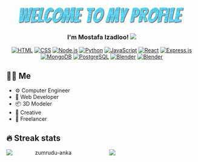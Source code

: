 <p align="center">
  <img align="center" src="https://github.com/MoIzadloo/MoIzadloo/blob/main/welcome.gif">
  <h3 align="center">I'm Mostafa Izadloo!
    <img src="https://media.giphy.com/media/hvRJCLFzcasrR4ia7z/giphy.gif" width="28">
  </h3>
<p/>
<p align="center">
  <a href="https://github.com/search?q=user%3AMoIzadloo+language%3Ahtml"><img alt="HTML" src="https://img.shields.io/badge/HTML-E34F26.svg?logo=html5&amp;logoColor=white"/></a>
  <a href="https://github.com/search?q=user%3AMoIzadloo+language%3Acss"><img alt="CSS" src="https://img.shields.io/badge/CSS-1572B6.svg?logo=css3&amp;logoColor=white"/></a>
  <a href="https://github.com/search?q=user%3AMoIzadloo+language%3Ajavascript"><img alt="Node.js" src="https://img.shields.io/badge/Node.js-43853D.svg?logo=node.js&amp;logoColor=white"/></a>
  <a href="https://github.com/search?q=user%3AMoIzadloo+language%3Apython"><img alt="Python" src="https://img.shields.io/badge/Python-14354C.svg?logo=python&amp;logoColor=white"/></a>
  <a href="https://github.com/search?q=user%3AMoIzadloo+language%3Ajavascript"><img alt="JavaScript" src="https://img.shields.io/badge/JavaScript-F7DF1E.svg?logo=javascript&amp;logoColor=black"/></a>
  <a href="#"><img alt="React" src="https://img.shields.io/badge/React-20232a.svg?logo=react&amp;logoColor=%2361DAFB"/></a>
  <a href="#"><img alt="Express.js" src="https://img.shields.io/badge/Express.js-404d59.svg?logo=express&amp;logoColor=white"/></a>
  <a href="#"><img alt="MongoDB" src="https://img.shields.io/badge/MongoDB-4ea94b.svg?logo=mongodb&amp;logoColor=white"/></a>
  <a href="#"><img alt="PostgreSQL" src="https://img.shields.io/badge/PostgreSQL-316192.svg?logo=postgresql&amp;logoColor=white"/></a>
  <a href="#"><img alt="Blender" src="https://img.shields.io/badge/Blender-FF6F00.svg?logo=blender&logoColor=white"/></a>
  <a href="#"><img alt="Blender" src="https://img.shields.io/badge/Docker-0db7ed.svg?logo=docker&logoColor=white"/></a>
<p/>
<h2>👨‍💻 Me </h2>
<p>
  <ul align="left" style="width:46%;">
    <li>⚙️  Computer Engineer</li>
    <li>🚀  Web Developer</li>
    <li>📦  3D Modeler</li>
    <li>🎨  Creative</li>
    <li>💼  Freelancer</li>
  </ul>
</p>
<h2 align="left">🔥 Streak stats</h2>
<p align=center>
  <div align=center>
      <img align="left" style="width:46%;" src="http://github-readme-streak-stats.herokuapp.com?user=MoIzadloo&theme=react&hide_border=true" alt="zumrudu-anka" />
      <img align="right" style="width:46%;" src="https://github-readme-stats.vercel.app/api?username=MoIzadloo&theme=react&show_icons=true" />
  </div>
</p>
